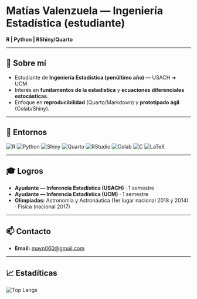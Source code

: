 # Matías Valenzuela — Ingeniería Estadística (estudiante)

**R | Python | RShiny/Quarto**

---

## 👋 Sobre mí

- Estudiante de **Ingeniería Estadística (penúltimo año)** — USACH ➜ UCM.  
- Interés en **fundamentos de la estadística** y **ecuaciones diferenciales estocásticas**.  
- Enfoque en **reproducibilidad** (Quarto/Markdown) y **prototipado ágil** (Colab/Shiny).

---

## 🧰 Entornos

![R](https://img.shields.io/badge/R-276DC3?logo=r&logoColor=white)
![Python](https://img.shields.io/badge/Python-3776AB?logo=python&logoColor=white)
![Shiny](https://img.shields.io/badge/Shiny-000000?logo=r&logoColor=white)
![Quarto](https://img.shields.io/badge/Quarto-2D2D2D?logo=quarto&logoColor=white)
![RStudio](https://img.shields.io/badge/RStudio-75AADB?logo=rstudio&logoColor=white)
![Colab](https://img.shields.io/badge/Colab-F9AB00?logo=googlecolab&logoColor=black)
![C](https://img.shields.io/badge/C-A8B9CC?logo=c&logoColor=black)
![LaTeX](https://img.shields.io/badge/LaTeX-008080?logo=latex&logoColor=white)

---

## 🎓 Logros

- **Ayudante — Inferencia Estadística (USACH)** · 1 semestre  
- **Ayudante — Inferencia Estadística (UCM)** · 1 semestre  
- **Olimpiadas:** Astronomía y Astronáutica (1er lugar nacional 2018 y 2014) · Física (nacional 2017)

---

## 📫 Contacto

- **Email:** mavn060@gmail.com

---

## 📈 Estadíticas

![Top Langs](https://github-readme-stats.vercel.app/api/top-langs/?username=MValenzuelaN&layout=compact&langs_count=6&hide=jupyter%20notebook,html,css&theme=tokyonight&cache_seconds=21600&v=2 "Lenguajes más usados")
